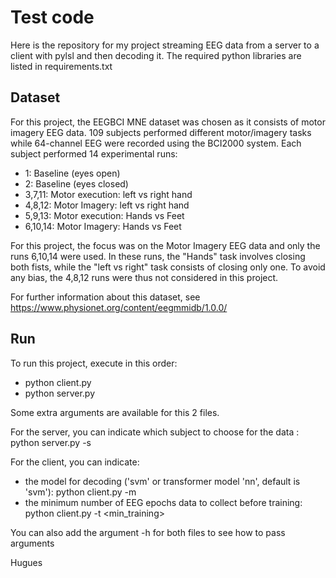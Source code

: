 # Test code

Here is the repository for my project streaming EEG data from a server to a client with pylsl and then decoding it.
The required python libraries are listed in requirements.txt

## Dataset

For this project, the EEGBCI MNE dataset was chosen as it consists of motor imagery EEG data.
109 subjects performed different motor/imagery tasks while 64-channel EEG were recorded using the BCI2000 system.
Each subject performed 14 experimental runs:
  - 1: Baseline (eyes open)
  - 2: Baseline (eyes closed)
  - 3,7,11: Motor execution: left vs right hand
  - 4,8,12: Motor Imagery: left vs right hand
  - 5,9,13: Motor execution: Hands vs Feet
  - 6,10,14: Motor Imagery: Hands vs Feet

For this project, the focus was on the Motor Imagery EEG data and only the runs 6,10,14 were used. 
In these runs, the "Hands" task involves closing both fists, while the "left vs right" task consists of closing only one.
To avoid any bias, the 4,8,12 runs were thus not considered in this project.

For further information about this dataset, see https://www.physionet.org/content/eegmmidb/1.0.0/

## Run

To run this project, execute in this order: 
- python client.py
- python server.py

Some extra arguments are available for this 2 files.

For the server, you can indicate which subject to choose for the data : python server.py -s <subject>

For the client, you can indicate:
- the model for decoding ('svm' or transformer model 'nn', default is 'svm'): python client.py -m <model> 
- the minimum number of EEG epochs data to collect before training: python client.py -t <min_training>

You can also add the argument -h for both files to see how to pass arguments

Hugues

